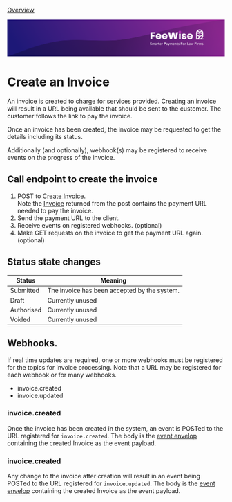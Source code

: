 [ Overview](./README.md)

![plot](./images/linkedin.png)


# Create an Invoice

An invoice is created to charge for services provided. Creating an invoice will result in a URL being available that should be sent to the customer. 
The customer follows the link to pay the invoice.

Once an invoice has been created, the invoice may be requested to get the details including its status.

Additionally (and optionally), webhook(s) may be registered to receive events on the progress of the invoice.


## Call endpoint to create the invoice


1. POST to [Create Invoice](../../reference/partner-openapispec.yaml/paths/~1api~1v3~1partner~1invoices/post).<br>Note the [Invoice](../../reference/partner-openapispec.yaml/components/schemas/Invoice) returned from the post contains the payment URL needed to pay the invoice.
2. Send the payment URL to the client.
3. Receive events on registered webhooks. (optional)
4. Make GET requests on the invoice to get the payment URL again. (optional)


## Status state changes

| Status        | Meaning                                      |
|---------------|----------------------------------------------|
| Submitted     | The invoice has been accepted by the system. |
| Draft         | Currently unused                             |
| Authorised    | Currently unused                             |
| Voided        | Currently unused                             |


## Webhooks.

If real time updates are required, one or more webhooks must be registered for the topics for invoice processing. Note that 
a URL may be registered for each webhook or for many webhooks.

* invoice.created 
* invoice.updated


### invoice.created
Once the invoice has been created in the system, an event is POSTed to the URL registered for `invoice.created`.
The body is the [event envelop](../../reference/partner-openapispec.yaml/components/schemas/WebhookEvent) containing the created Invoice as the event payload.


### invoice.created
Any change to the invoice after creation will result in an event being POSTed to the URL registered for `invoice.updated`.
The body is the [event envelop](../../reference/partner-openapispec.yaml/components/schemas/WebhookEvent) containing the created Invoice as the event payload.


